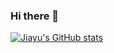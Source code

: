 ### Hi there 👋

[![Jiayu's GitHub stats](https://github-readme-stats.vercel.app/api?username=LiangJy123&count_private=true&show_icons=true)](https://github.com/anuraghazra/github-readme-stats)
